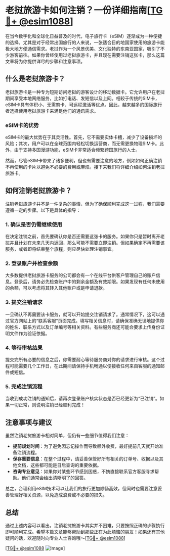 # 老挝旅游卡如何注销？一份详细指南[[TG💪+ @esim1088](https://t.me/s/esim1088)]

在当今数字化和全球化日益普及的时代，电子旅行卡（eSIM）逐渐成为一种便捷的选择。尤其是对于经常出国旅行的人来说，一张适合目的地国家使用的旅游卡能极大地方便通信需求。老挝作为一个风景优美、文化独特的东南亚国家，吸引了不少游客前往。如果你曾经使用过老挝旅游卡，并且现在需要注销这张卡，那么这篇文章将为你提供详尽的步骤和注意事项。

## 什么是老挝旅游卡？

老挝旅游卡是一种专为短期访问老挝的游客设计的移动数据卡。它允许用户在老挝期间享受本地网络服务，比如打电话、发短信以及上网。相较于传统的SIM卡，eSIM卡具有体积小、无需剪卡、可远程激活等优点。因此，越来越多的国际旅行者选择使用老挝旅游卡来满足他们的通讯需求。

### eSIM卡的优势

eSIM卡的最大优势在于其灵活性。首先，它不需要实体卡槽，减少了设备损坏的风险；其次，用户可以在全球范围内轻松切换运营商，而无需更换物理SIM卡。此外，由于支持多国漫游功能，eSIM卡非常适合频繁跨国旅行的人士。

然而，尽管eSIM卡带来了诸多便利，但也有需要注意的地方，例如如何正确注销不再使用的卡片以避免不必要的费用或麻烦。接下来我们将详细介绍如何注销老挝旅游卡。

## 如何注销老挝旅游卡？

注销老挝旅游卡并不是一件复杂的事情，但为了确保顺利完成这一过程，我们需要遵循一定的步骤。以下是具体的指导：

### 1. 确认是否仍需继续使用

在决定注销之前，首先要确认你是否还需要这张卡的服务。如果你只是暂时离开老挝并且计划在未来几天内返回，那么可能不需要立即注销。但如果确定不再需要该服务，或者即将结束整个旅程，则应尽快处理注销事宜。

### 2. 登录账户并检查余额

大多数提供老挝旅游卡服务的公司都会有一个在线平台供客户管理自己的账户信息。登录后，请务必先检查账户中的剩余金额及有效期限。如果发现有任何未使用的余额，可以考虑将其转入其他账户或是申请退款。

### 3. 提交注销请求

一旦确认不再需要该卡服务，就可以开始提交注销请求了。通常情况下，这可以通过官方网站上的“联系客服”页面完成。填写相关信息时，请确保准确无误地提供你的姓名、联系方式以及订单编号等相关资料。有些服务商还可能会要求上传身份证明文件作为验证依据。

### 4. 等待审核结果

提交完所有必要的信息之后，你需要耐心等待服务商对你的请求进行审核。这个过程可能需要几个工作日，在此期间请保持手机畅通以便接收任何来自客服的通知邮件或短信。

### 5. 完成注销流程

当收到成功注销的通知后，请再次登录账户核实状态是否已经更新为“已注销”。如果一切正常，则说明注销已经顺利完成！

## 注意事项与建议

虽然注销老挝旅游卡相对简单，但仍有一些细节值得我们注意：

- **提前规划时间**：为了避免因忘记操作而导致额外收费，最好提前几天就开始准备注销流程。
- **保存重要信息**：在整个过程中，请妥善保管好所有相关的订单号、收据以及其他文档，这些都可能是日后查询的重要依据。
- **咨询专业意见**：如果你对某些环节感到困惑，不妨直接联系官方客服寻求帮助。他们通常会给出清晰明了的回答。

总之，合理利用eSIM技术可以让我们的旅行更加顺畅高效，但同时也需要注意妥善管理好相关资源，以免造成浪费或不必要的损失。

## 总结

通过上述内容可以看出，注销老挝旅游卡其实并不困难，只要按照正确的步骤执行即可顺利完成。希望本篇文章能够帮助到那些正在为此烦恼的朋友！如果还有其他疑问的话，欢迎随时向专业人士咨询哦～[[TG💪+ @esim1088](https://t.me/s/esim1088)]

[[TG💪+ @esim1088](https://t.me/s/esim1088) ![Image](https://i.postimg.cc/4NQfJmqS/Snipaste-2025-05-13-00-14-12.png)]